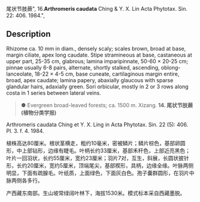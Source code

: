 尾状节肢蕨",
16.**Arthromeris caudata** Ching & Y. X. Lin Acta Phytotax. Sin. 22: 406. 1984.",

## Description
Rhizome ca. 10 mm in diam., densely scaly; scales brown, broad at base, margin ciliate, apex long caudate. Stipe stramineous at base, castaneous at upper part, 25-35 cm, glabrous; lamina imparipinnate, 50-60 × 20-25 cm; pinnae usually 6-8 pairs, alternate, shortly stalked, ascending, oblong-lanceolate, 18-22 × 4-5 cm, base cuneate, cartilaginous margin entire, broad, apex caudate; lamina papery, abaxially glaucous with sparse glandular hairs, adaxially green. Sori orbicular, mostly in 2 or 3 rows along costa in 1 series between lateral veins.

> ● Evergreen broad-leaved forests; ca. 1500 m. Xizang.
**14. 尾状节肢蕨 (植物分类学报)**

Arthromeris caudata Ching et Y. X. Ling in Acta Phytotax. Sin. 22 (5): 406. Pl. 3. f. 4. 1984.

植株高达80厘米。根状茎横走，粗约10毫米，密被鳞片；鳞片棕色，基部卵圆形，中上部钻形，边缘有睫毛。叶柄长约33厘米，基部禾秆色，上部近亮黑色；叶片一回羽状，长约55厘米，宽约23厘米；羽片7对，互生，斜展，长圆状披针形，长约20厘米，宽约5厘米，顶端尾尖，基部楔形，具柄，边缘全缘。叶脉两侧明显，下面有疏腺毛。叶纸质，上面绿色，下面灰白色。孢子囊群圆形，在羽片中脉两侧各多行。

产西藏东南部。生山坡常绿阔叶林下，海拔1530米。模式标本采自西藏墨脱。
